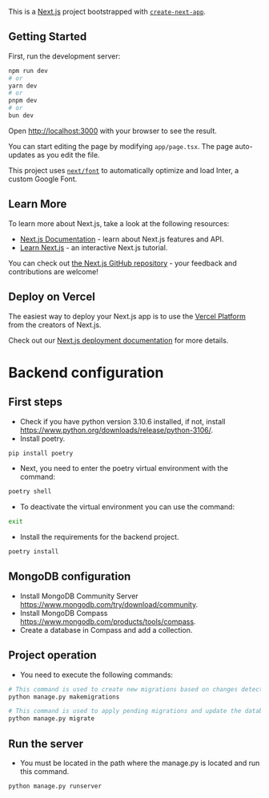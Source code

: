 This is a [Next.js](https://nextjs.org/) project bootstrapped with [`create-next-app`](https://github.com/vercel/next.js/tree/canary/packages/create-next-app).

## Getting Started

First, run the development server:

```bash
npm run dev
# or
yarn dev
# or
pnpm dev
# or
bun dev
```

Open [http://localhost:3000](http://localhost:3000) with your browser to see the result.

You can start editing the page by modifying `app/page.tsx`. The page auto-updates as you edit the file.

This project uses [`next/font`](https://nextjs.org/docs/basic-features/font-optimization) to automatically optimize and load Inter, a custom Google Font.

## Learn More

To learn more about Next.js, take a look at the following resources:

- [Next.js Documentation](https://nextjs.org/docs) - learn about Next.js features and API.
- [Learn Next.js](https://nextjs.org/learn) - an interactive Next.js tutorial.

You can check out [the Next.js GitHub repository](https://github.com/vercel/next.js/) - your feedback and contributions are welcome!

## Deploy on Vercel

The easiest way to deploy your Next.js app is to use the [Vercel Platform](https://vercel.com/new?utm_medium=default-template&filter=next.js&utm_source=create-next-app&utm_campaign=create-next-app-readme) from the creators of Next.js.

Check out our [Next.js deployment documentation](https://nextjs.org/docs/deployment) for more details.


# Backend configuration

## First steps
- Check if you have python version 3.10.6 installed, if not, install https://www.python.org/downloads/release/python-3106/.
- Install poetry.
```bash
pip install poetry
```
- Next, you need to enter the poetry virtual environment with the command:
```bash
poetry shell
```
- To deactivate the virtual environment you can use the command:
```bash
exit
```
- Install the requirements for the backend project.
```bash
poetry install
```

## MongoDB configuration
- Install MongoDB Community Server https://www.mongodb.com/try/download/community.
- Install MongoDB Compass https://www.mongodb.com/products/tools/compass.
- Create a database in Compass and add a collection.

## Project operation
- You need to execute the following commands:
```bash
# This command is used to create new migrations based on changes detected in your models (Users).
python manage.py makemigrations

# This command is used to apply pending migrations and update the database according to the changes defined in the migration files.
python manage.py migrate
```

## Run the server
- You must be located in the path where the manage.py is located and run this command.
```bash
python manage.py runserver
```
